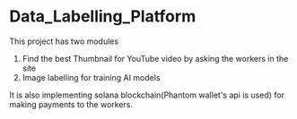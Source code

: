 # Data_Labelling_Platform
This project has two modules 
1. Find the best Thumbnail for YouTube video by asking the workers in the site
2. Image labelling for training AI models

It is also implementing solana blockchain(Phantom wallet's api is used) for making payments to the workers. 





